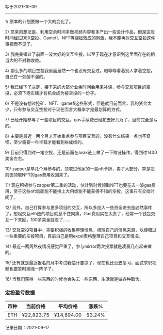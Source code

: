 写于2021-10-09

-----

1/ 原本的计划要做一个大的变化了。

2/ 原来的想法是，利用空余时间多做视频内容和多产出一些设计作品，但是这段时间经过DEX空投、Gamefi、NFT等赚钱效应的刺激，我不能再对交互空投这件事视而不见了。

3/ 我完美错过了前面一波大好的交互空投，以至于现在才意识到这里面存在的相当大的不对称收益。

4/ 那么多的项目空投我前面居然一个也没有交互过，眼睁睁看着别人拿着空投，自己在一旁酸不溜的。

5/ 我已经下了决定，接下来的大部分业余时间会用来补课，参与交互项目的空投，必须下场实践才有机会成为被空投的一份子。

6/ 不是没有想过挖矿、NFT、gamefi这些形式，但是就目前而言，我的资金太少，只有参与交互空投对于现在而言大概率才是最划算的方式。

7/ 已经开始参与了一些项目的交互，gas手续费已经花去好几万了，目前完全是亏的。

8/ 主要是最近一两个月才开始重点参与项目交互的，没有什么结果一点也不奇怪，至少需要一年半载才能看到些成绩的。

9/ 目前只得到过一笔空投，还是前面在avax链上做了一下跨链操作，得到过1400美金左右。

10/ zapper是早几个月参与的，领取过他家的一些nft卡牌，卖了大部分，算是把前面领取NFT的gas费用收回来了。

11/ 现在积极参与zapper第二季的活动，估计到时候领取NFT也要花去一波gas费用，至于这些nft后面能不能排上大用或能不能获得不错的空投，这事只有交给时间了。

12/ 另外，自己打算参与更多项目的交互，所以多投入一些资金进去是必然事件了，想起交互eth链的项目就忍不住肉痛，Gas费用实在太贵了，经常一个钱包交互一下来回，100多美金就没了……

13/ 交互空投项目中，需要积极的收集整理信息，梳理自己的信息来源，以便错过一些重要的空投项目，目前自己是用excel表格整理自己项目和交互情况。

14/ 最近一两周熬夜情况感觉严重了，参与mirror两次投票就是凌晨几点起来做的。

15/ 还有就是最近报名的月中考试我估计要凉了，现在也还没去复习，面试求职视频也要暂时搁浅一阵子了。

16/ 当我们获得一些东西的时候也会失去一些东西，生活就是做各种取舍。

### 定投盈亏数据
| 币种 | 当前价格 | 平均价格 |  涨跌%  |  
| :--: | :----------: | :----------: | :-----: | 
| ETH  |  ¥22,823.75 |  ¥14,894.00 | 53.24%  |

记录日期：2021-09-17
